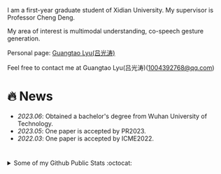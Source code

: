 I am a first-year graduate student of Xidian University. My supervisor is Professor Cheng Deng.

My area of interest is multimodal understanding, co-speech gesture generation.


Personal page: [Guangtao Lyu(吕光涛)](https://guangtaolyu.github.io/)

Feel free to contact me at Guangtao Lyu(吕光涛)([1004392768@qq.com](mailto:1004392768@qq.com))

# 🔥 News
- *2023.06*: Obtained a bachelor's degree from Wuhan University of Technology.
- *2023.05*: One paper is accepted by PR2023.
- *2022.03*: One paper is accepted by ICME2022.

#
<details>
<summary>
   Some of my Github Public Stats :octocat:
</summary><br>
<p>
    <img align="center" src="https://github-readme-stats.vercel.app/api?username=guangtaolyu&show_icons=true&icon_color=CE1D2D&text_color=718096&bg_color=ffffff&hide_title=true" />
</p>

   #
</details>



<!--
**GuangtaoLyu/GuangtaoLyu** is a ✨ _special_ ✨ repository because its `README.md` (this file) appears on your GitHub profile.

<img align="right" src="https://github-readme-stats.vercel.app/api?username=guangtaolyu&show_icons=true&icon_color=CE1D2D&text_color=718096&bg_color=ffffff&hide_title=true" />

Here are some ideas to get you started:

- 🔭 I’m currently working on ...
- 🌱 I’m currently learning ...
- 👯 I’m looking to collaborate on ...
- 🤔 I’m looking for help with ...
- 💬 Ask me about ...
- 📫 How to reach me: ...
- 😄 Pronouns: ...
- ⚡ Fun fact: ...
-->
